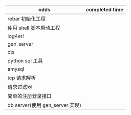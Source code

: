 odds                        | completed time
--------------------------- | --------------
rebar 初始化工程                 |
使用 shell 脚本启动工程             |
log4erl                     |
gen_server                  |
cts                         |
python sql 工具               |
emysql                      |
tcp 请求解析                    |
请求过滤器                       |
简单的注册登录接口                   |
db server(使用 gen_server 实现) |
